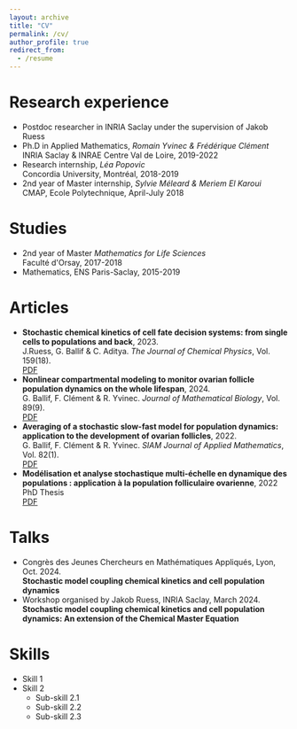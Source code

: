 ```yaml
---
layout: archive
title: "CV"
permalink: /cv/
author_profile: true
redirect_from:
  - /resume
---
```



Research experience
======
* Postdoc researcher in INRIA Saclay under the supervision of Jakob Ruess
* Ph.D in Applied Mathematics, _Romain Yvinec & Frédérique Clément_\
  INRIA Saclay & INRAE Centre Val de Loire, 2019-2022
* Research internship, _Léa Popovic_\
  Concordia University, Montréal, 2018-2019
* 2nd year of Master internship, _Sylvie Méleard & Meriem El Karoui_\
  CMAP, Ecole Polytechnique, April-July 2018

Studies
======
* 2nd year of Master _Mathematics for Life Sciences_\
  Faculté d'Orsay, 2017-2018
* Mathematics, ENS Paris-Saclay, 2015-2019

Articles
======
* **Stochastic chemical kinetics of cell fate decision systems: from single cells to populations and back**, 2023.\
  J.Ruess, G. Ballif & C. Aditya. _The Journal of Chemical Physics_, Vol. 159(18).\
  [PDF](https://inria.hal.science/hal-04275681v1)
* **Nonlinear compartmental modeling to monitor ovarian follicle population dynamics on the whole lifespan**, 2024.\
  G. Ballif, F. Clément & R. Yvinec. _Journal of Mathematical Biology_, Vol. 89(9).\
  [PDF](https://hal.science/hal-03739205v1)
* **Averaging of a stochastic slow-fast model for population dynamics: application to the development of ovarian follicles**, 2022.\
  G. Ballif, F. Clément & R. Yvinec. _SIAM Journal of Applied Mathematics_, Vol. 82(1).\
  [PDF](https://hal.science/hal-03405177v1)
* **Modélisation et analyse stochastique multi-échelle en dynamique des populations : application à la population folliculaire ovarienne**, 2022
  PhD Thesis\
  [PDF](https://theses.hal.science/tel-04449460)

Talks
======
* Congrès des Jeunes Chercheurs en Mathématiques Appliqués, Lyon, Oct. 2024.\
  **Stochastic model coupling chemical kinetics and cell population dynamics**
* Workshop organised by Jakob Ruess, INRIA Saclay, March 2024.\
  **Stochastic model coupling chemical kinetics and cell population dynamics: An extension of the Chemical Master Equation**
  
Skills
======
* Skill 1
* Skill 2
  * Sub-skill 2.1
  * Sub-skill 2.2
  * Sub-skill 2.3

